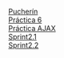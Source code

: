 
<a href="pucherin/index.html">Pucherín</a>
</br>
<a href="ut06_practica_dom-fernando/index.html">Práctica 6</a>
</br>
<a href="ut06_ajax-fernando-de-arrillaga-martos/index.html">Práctica AJAX</a>
</br>
<a href="sprint2.1/index.html">Sprint2.1</a>
</br>
<a href="sprint2.2/index.html">Sprint2.2</a>
